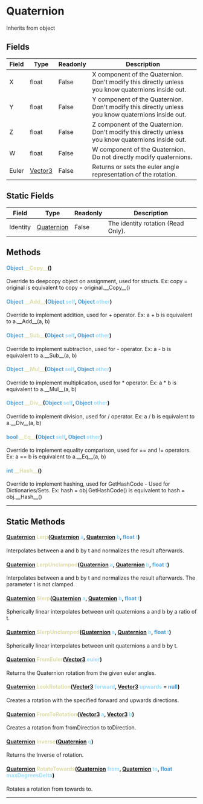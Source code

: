# Quaternion
Inherits from object
## Fields
|Field|Type|Readonly|Description|
|---|---|---|---|
|X|float|False|X component of the Quaternion. Don't modify this directly unless you know quaternions inside out.|
|Y|float|False|Y component of the Quaternion. Don't modify this directly unless you know quaternions inside out.|
|Z|float|False|Z component of the Quaternion. Don't modify this directly unless you know quaternions inside out.|
|W|float|False|W component of the Quaternion. Do not directly modify quaternions.|
|Euler|[Vector3](../objects/Vector3.md)|False|Returns or sets the euler angle representation of the rotation.|
## Static Fields
|Field|Type|Readonly|Description|
|---|---|---|---|
|Identity|[Quaternion](../objects/Quaternion.md)|False|The identity rotation (Read Only).|
## Methods
#### <span style="color:#509cd4">Object</span> <span style="color:#dcdcaa">\_\_Copy\_\_</span>()
Override to deepcopy object on assignment, used for structs. Ex: copy = original is equivalent to copy = original.\_\_Copy\_\_()
#### <span style="color:#509cd4">Object</span> <span style="color:#dcdcaa">\_\_Add\_\_</span>(<span style="color:#509cd4">Object</span> <span style="color:#9cdcfe">self</span>, <span style="color:#509cd4">Object</span> <span style="color:#9cdcfe">other</span>)
Override to implement addition, used for + operator. Ex: a + b is equivalent to a.\_\_Add\_\_(a, b)
#### <span style="color:#509cd4">Object</span> <span style="color:#dcdcaa">\_\_Sub\_\_</span>(<span style="color:#509cd4">Object</span> <span style="color:#9cdcfe">self</span>, <span style="color:#509cd4">Object</span> <span style="color:#9cdcfe">other</span>)
Override to implement subtraction, used for - operator. Ex: a - b is equivalent to a.\_\_Sub\_\_(a, b)
#### <span style="color:#509cd4">Object</span> <span style="color:#dcdcaa">\_\_Mul\_\_</span>(<span style="color:#509cd4">Object</span> <span style="color:#9cdcfe">self</span>, <span style="color:#509cd4">Object</span> <span style="color:#9cdcfe">other</span>)
Override to implement multiplication, used for * operator. Ex: a * b is equivalent to a.\_\_Mul\_\_(a, b)
#### <span style="color:#509cd4">Object</span> <span style="color:#dcdcaa">\_\_Div\_\_</span>(<span style="color:#509cd4">Object</span> <span style="color:#9cdcfe">self</span>, <span style="color:#509cd4">Object</span> <span style="color:#9cdcfe">other</span>)
Override to implement division, used for / operator. Ex: a / b is equivalent to a.\_\_Div\_\_(a, b)
#### <span style="color:#509cd4">bool</span> <span style="color:#dcdcaa">\_\_Eq\_\_</span>(<span style="color:#509cd4">Object</span> <span style="color:#9cdcfe">self</span>, <span style="color:#509cd4">Object</span> <span style="color:#9cdcfe">other</span>)
Override to implement equality comparison, used for == and != operators. Ex: a == b is equivalent to a.\_\_Eq\_\_(a, b)
#### <span style="color:#509cd4">int</span> <span style="color:#dcdcaa">\_\_Hash\_\_</span>()
Override to implement hashing, used for GetHashCode - Used for Dictionaries/Sets. Ex: hash = obj.GetHashCode() is equivalent to hash = obj.\_\_Hash\_\_()

---

## Static Methods
#### <span style="color:#509cd4">[Quaternion](../objects/Quaternion.md)</span> <span style="color:#dcdcaa">Lerp</span>(<span style="color:#509cd4">[Quaternion](../objects/Quaternion.md)</span> <span style="color:#9cdcfe">a</span>, <span style="color:#509cd4">[Quaternion](../objects/Quaternion.md)</span> <span style="color:#9cdcfe">b</span>, <span style="color:#509cd4">float</span> <span style="color:#9cdcfe">t</span>)
Interpolates between a and b by t and normalizes the result afterwards.
#### <span style="color:#509cd4">[Quaternion](../objects/Quaternion.md)</span> <span style="color:#dcdcaa">LerpUnclamped</span>(<span style="color:#509cd4">[Quaternion](../objects/Quaternion.md)</span> <span style="color:#9cdcfe">a</span>, <span style="color:#509cd4">[Quaternion](../objects/Quaternion.md)</span> <span style="color:#9cdcfe">b</span>, <span style="color:#509cd4">float</span> <span style="color:#9cdcfe">t</span>)
Interpolates between a and b by t and normalizes the result afterwards. The parameter t is not clamped.
#### <span style="color:#509cd4">[Quaternion](../objects/Quaternion.md)</span> <span style="color:#dcdcaa">Slerp</span>(<span style="color:#509cd4">[Quaternion](../objects/Quaternion.md)</span> <span style="color:#9cdcfe">a</span>, <span style="color:#509cd4">[Quaternion](../objects/Quaternion.md)</span> <span style="color:#9cdcfe">b</span>, <span style="color:#509cd4">float</span> <span style="color:#9cdcfe">t</span>)
Spherically linear interpolates between unit quaternions a and b by a ratio of t.
#### <span style="color:#509cd4">[Quaternion](../objects/Quaternion.md)</span> <span style="color:#dcdcaa">SlerpUnclamped</span>(<span style="color:#509cd4">[Quaternion](../objects/Quaternion.md)</span> <span style="color:#9cdcfe">a</span>, <span style="color:#509cd4">[Quaternion](../objects/Quaternion.md)</span> <span style="color:#9cdcfe">b</span>, <span style="color:#509cd4">float</span> <span style="color:#9cdcfe">t</span>)
Spherically linear interpolates between unit quaternions a and b by t.
#### <span style="color:#509cd4">[Quaternion](../objects/Quaternion.md)</span> <span style="color:#dcdcaa">FromEuler</span>(<span style="color:#509cd4">[Vector3](../objects/Vector3.md)</span> <span style="color:#9cdcfe">euler</span>)
Returns the Quaternion rotation from the given euler angles.
#### <span style="color:#509cd4">[Quaternion](../objects/Quaternion.md)</span> <span style="color:#dcdcaa">LookRotation</span>(<span style="color:#509cd4">[Vector3](../objects/Vector3.md)</span> <span style="color:#9cdcfe">forward</span>, <span style="color:#509cd4">[Vector3](../objects/Vector3.md)</span> <span style="color:#9cdcfe">upwards</span> = <span style="color:#509cd4">null</span>)
Creates a rotation with the specified forward and upwards directions.
#### <span style="color:#509cd4">[Quaternion](../objects/Quaternion.md)</span> <span style="color:#dcdcaa">FromToRotation</span>(<span style="color:#509cd4">[Vector3](../objects/Vector3.md)</span> <span style="color:#9cdcfe">a</span>, <span style="color:#509cd4">[Vector3](../objects/Vector3.md)</span> <span style="color:#9cdcfe">b</span>)
Creates a rotation from fromDirection to toDirection.
#### <span style="color:#509cd4">[Quaternion](../objects/Quaternion.md)</span> <span style="color:#dcdcaa">Inverse</span>(<span style="color:#509cd4">[Quaternion](../objects/Quaternion.md)</span> <span style="color:#9cdcfe">q</span>)
Returns the Inverse of rotation.
#### <span style="color:#509cd4">[Quaternion](../objects/Quaternion.md)</span> <span style="color:#dcdcaa">RotateTowards</span>(<span style="color:#509cd4">[Quaternion](../objects/Quaternion.md)</span> <span style="color:#9cdcfe">from</span>, <span style="color:#509cd4">[Quaternion](../objects/Quaternion.md)</span> <span style="color:#9cdcfe">to</span>, <span style="color:#509cd4">float</span> <span style="color:#9cdcfe">maxDegreesDelta</span>)
Rotates a rotation from towards to.

---

